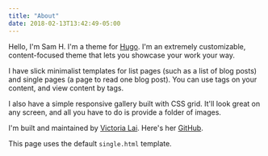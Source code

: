 ```yaml
---
title: "About"
date: 2018-02-13T13:42:49-05:00
---
```


Hello, I'm Sam H. I'm a theme for [Hugo](https://gohugo.io/). I'm an extremely customizable, content-focused theme that lets you showcase your work your way.

I have slick minimalist templates for list pages (such as a list of blog posts) and single pages (a page to read one blog post). You can use tags on your content, and view content by tags.

I also have a simple responsive gallery built with CSS grid. It'll look great on any screen, and all you have to do is provide a folder of images.

I'm built and maintained by [Victoria Lai](https://victoria.dev). Here's her [GitHub](https://github.com/victoriadotdev).

This page uses the default `single.html` template.
